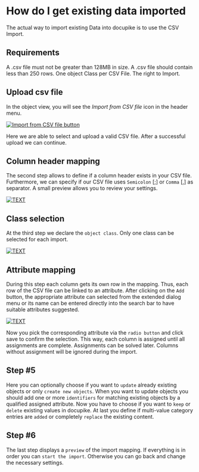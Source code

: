 
# How do I get existing data imported

The actual way to import existing Data into docupike is to use the CSV Import.

## Requirements

A .csv file must not be greater than 128MB in size.
A .csv file should contain less than 250 rows.
One object Class per CSV File.
The right to Import.

## Upload csv file

In the object view, you will see the _Import from CSV file_ icon in the header menu.

[![Import from CSV file button](/img/screenshots/import-data-via-csv/button-import-csv.png.png)](/img/screenshots/import-data-via-csv/button-import-csv.png.png)

Here we are able to select and upload a valid CSV file. After a successful upload we can continue.

## Column header mapping

The second step allows to define if a column header exists in your CSV file. Furthermore, we can specify if our CSV file uses `Semicolon` [;] or `Comma` [,] as separator.
A small preview allows you to review your settings.

[![TEXT](/img/screenshots/import-data-via-csv/FILENAME.png)](/img/screenshots/import-data-via-csv/FILENAME.png)

## Class selection

At the third step we declare the `object class`. Only one class can be selected for each import.

[![TEXT](/img/screenshots/import-data-via-csv/class-selection.png.png)](/img/screenshots/import-data-via-csv/class-selection.png.png)

## Attribute mapping

During this step each column gets its own row in the mapping. Thus, each row of the CSV file can be linked to an attribute. After clicking on the `Add` button, the appropriate attribute can selected from the extended dialog menu or its name can be entered directly into the search bar to have suitable attributes suggested.

[![TEXT](/img/screenshots/import-data-via-csv/header-mapping.png.png)](/img/screenshots/import-data-via-csv/header-mapping.png.png)

Now you pick the corresponding attribute via the `radio button` and click save to confirm the selection. This way, each column is assigned until all assignments are complete. Assignments can be solved later. Columns without assignment will be ignored during the import.


## Step #5

Here you can optionally choose if you want to `update` already existing objects or only `create new objects`. When you want to update objects you should add one or more `identifiers` for matching existing objects by a qualified assigned attribute. Now you have to choose if you want to `keep` or `delete` existing values in docupike. At last you define if multi-value category entries are `added` or completely `replace` the existing content.

## Step #6

The last step displays a `preview` of the import mapping. If everything is in order you can `start the import`. Otherwise you can go back and change the necessary settings.

